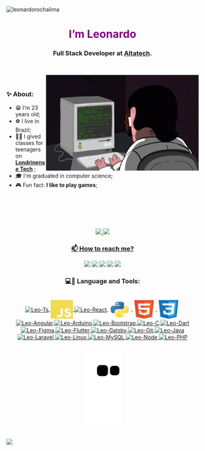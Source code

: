 <p align="left"> <img src="https://komarev.com/ghpvc/?username=leonardorochalima&label=Profile%20views&color=0e75b6&style=flat" alt="leonardorochalima" /> </p>
<span style="color: purple">
<h1 align="center">I’m Leonardo</h1>
</span>
<h3 align="center">Full Stack Developer at <a href="https://altatech.com.br/">Altatech</a>.</h3>

<br>

<p> <img align="right" src="https://github.com/LeonardoRochaLima/LeonardoRochaLima/blob/main/coding.gif" alt="gifcoding" width="400" height="250" /> </p>

<br>

### ✨ About:
- 😁 I’m 23 years old;
- ⚽ I live in Brazil;
- ✍🏻 I gived classes for teenagers on <b> [Londrinense Tech](https://colegiolondrinense.com.br/home/noticia/52) </b>;
- 🎓 I'm graduated in computer science;
- 🎮 Fun fact: **I like to play games**;

<br>
<br>
<br>
<br>
<br>

<div align="center">
  <a href="https://github.com/LeonardoRochaLima">
  <img height="190em" src="https://github-readme-stats.vercel.app/api?username=LeonardoRochaLima&show_icons=true&theme=dark&include_all_commits=true&count_private=true"/>
  <img height="190em" src="https://github-readme-stats.vercel.app/api/top-langs/?username=LeonardoRochaLima&layout=compact&langs_count=7&theme=dark"/>
</div>

<div align="center">

### 📫 How to reach me?
 
<p>
  <a href ="mailto:leonardorocha.limaa@gmail.com">
  <img src="https://img.shields.io/badge/Gmail-D14836?style=for-the-badge&logo=gmail&logoColor=white" target="_blank"></a>

  <a href="https://www.linkedin.com/in/leonardo-vinícius-r-7ba1a6118/" alt="Linkedin">
  <img src="https://img.shields.io/badge/LinkedIn-0077B5?style=for-the-badge&logo=linkedin&logoColor=white" /></a>
  
  <a href="https://www.hackerrank.com/arochaleo" alt="Hackerrank">
  <img src="https://img.shields.io/badge/-Hackerrank-2EC866?style=for-the-badge&logo=HackerRank&logoColor=black" /></a>
  
  <a href="https://www.instagram.com/arochaleo/" alt="Instagram">
  <img src="https://img.shields.io/badge/Instagram-E4405F?style=for-the-badge&logo=instagram&logoColor=white" /></a>
  
  <a href="https://twitter.com/arochaleeo" alt="Twitter">
  <img src="https://img.shields.io/badge/Twitter-1DA1F2?style=for-the-badge&logo=twitter&logoColor=white" /></a>
  
</p>
</div>
<div align="center"> 

  ### 💻🔧 Language and Tools:
  
<div style="display: inline_block"><br>    
  <a placeholder="TypeScript" href="https://www.typescriptlang.org/" alt="TypeScript">
    <img align="center" alt="Leo-Ts" height="50" width="60" src="https://cdn.jsdelivr.net/gh/devicons/devicon/icons/typescript/typescript-original.svg" />
  </a>
  <a href="https://developer.mozilla.org/pt-BR/docs/Web/JavaScript" alt="JavaScript">
    <img align="center" alt="Leo-Js" height="50" width="60" src="https://raw.githubusercontent.com/devicons/devicon/master/icons/javascript/javascript-plain.svg">
  </a>
  <a href="https://reactjs.org/" alt="React">
    <img align="center" alt="Leo-React" height="50" width="60" src="https://cdn.jsdelivr.net/gh/devicons/devicon/icons/react/react-original.svg" />
  </a>
  <a href="https://www.python.org/" alt="Python">
    <img align="center" alt="Leo-Python" height="50" width="60" src="https://raw.githubusercontent.com/devicons/devicon/master/icons/python/python-original.svg">
  </a>
  <a href="https://developer.mozilla.org/pt-BR/docs/Web/HTML" alt="HTML">
    <img align="center" alt="Leo-HTML" height="50" width="60" src="https://raw.githubusercontent.com/devicons/devicon/master/icons/html5/html5-original.svg">
  </a>
  <a href="https://developer.mozilla.org/pt-BR/docs/Web/CSS" alt="CSS">
    <img align="center" alt="Leo-CSS" height="50" width="60" src="https://raw.githubusercontent.com/devicons/devicon/master/icons/css3/css3-original.svg">
  </a>
  <a href="https://angular.io/" alt="Angular">
    <img align="center" alt="Leo-Angular" height="50" width="60" src="https://cdn.jsdelivr.net/gh/devicons/devicon/icons/angularjs/angularjs-plain.svg">
  </a>
  <a href="https://www.arduino.cc/" alt="Arduino">
    <img align="center" alt="Leo-Arduino" height="50" width="60" src="https://cdn.jsdelivr.net/gh/devicons/devicon/icons/arduino/arduino-original-wordmark.svg">
  </a>
  <a href="https://getbootstrap.com/" alt="Bootstrap">
    <img align="center" alt="Leo-Bootstrap" height="50" width="60" src="https://cdn.jsdelivr.net/gh/devicons/devicon/icons/bootstrap/bootstrap-original.svg">
  </a>
  <a href="https://www.cprogramming.com/" alt="C">
    <img align="center" alt="Leo-C" height="50" width="60" src="https://cdn.jsdelivr.net/gh/devicons/devicon/icons/c/c-original.svg">
  </a>
  <a href="https://dart.dev/" alt="Dart">
    <img align="center" alt="Leo-Dart" height="50" width="60" src="https://cdn.jsdelivr.net/gh/devicons/devicon/icons/dart/dart-original.svg">
  </a>
  <a href="https://www.figma.com/" alt="Figma">
    <img align="center" alt="Leo-Figma" height="50" width="60" src="https://cdn.jsdelivr.net/gh/devicons/devicon/icons/figma/figma-original.svg">
  </a>
  <a href="https://flutter.dev/" alt="Flutter">
    <img align="center" alt="Leo-Flutter" height="50" width="60" src="https://cdn.jsdelivr.net/gh/devicons/devicon/icons/flutter/flutter-original.svg">
  </a>
  <a href="https://www.gatsbyjs.com/" alt="Gatsby">
    <img align="center" alt="Leo-Gatsby" height="50" width="60" src="https://cdn.jsdelivr.net/gh/devicons/devicon/icons/gatsby/gatsby-plain.svg">
  </a>
  <a href="https://git-scm.com/" alt="Git">
    <img align="center" alt="Leo-Git" height="50" width="60" src="https://cdn.jsdelivr.net/gh/devicons/devicon/icons/git/git-original.svg">
  </a>
  <a href="https://www.java.com/pt-BR/" alt="Java">
    <img align="center" alt="Leo-Java" height="50" width="60" src="https://cdn.jsdelivr.net/gh/devicons/devicon/icons/java/java-original.svg">
  </a>
  <a href="https://laravel.com/" alt="Laravel">
    <img align="center" alt="Leo-Laravel" height="50" width="60" src="https://cdn.jsdelivr.net/gh/devicons/devicon/icons/laravel/laravel-plain-wordmark.svg">
  </a>
  <a href="https://www.linux.org/" alt="Linux">
    <img align="center" alt="Leo-Linux" height="50" width="60" src="https://cdn.jsdelivr.net/gh/devicons/devicon/icons/linux/linux-original.svg">
  </a>
  <a href="https://www.mysql.com/" alt="MySQL">
    <img align="center" alt="Leo-MySQL" height="50" width="60" src="https://cdn.jsdelivr.net/gh/devicons/devicon/icons/mysql/mysql-original-wordmark.svg">
  </a>
  <a href="https://nodejs.org/en/" alt="Node">
    <img align="center" alt="Leo-Node" height="50" width="60" src="https://cdn.jsdelivr.net/gh/devicons/devicon/icons/nodejs/nodejs-original-wordmark.svg">
  </a>
  <a href="https://www.php.net/" alt="PHP">
    <img align="center" alt="Leo-PHP" height="50" width="60" src="https://cdn.jsdelivr.net/gh/devicons/devicon/icons/php/php-original.svg">
  </a>
  
</div>

<br>

![Snake animation](https://github.com/LeonardoRochaLima/LeonardoRochaLima/blob/output/github-contribution-grid-snake.svg)

<br>
</div>

<img src="https://cr-skills-chart-widget.azurewebsites.net/api/api?username=leonardorochalima&skills=Java,PHP,Python,HTML,CSS,SCSS,JavaScript,JSON,Other&bg=808080&show-other-skills=true&width=800"/>
